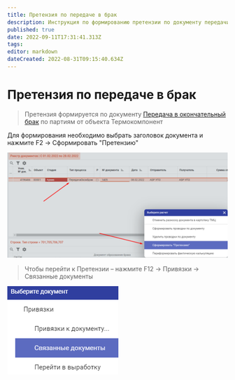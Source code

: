 ```yaml
---
title: Претензия по передаче в брак
description: Инструкция по формированию претензии по документу передачи в окончательный брак
published: true
date: 2022-09-11T17:31:41.313Z
tags: 
editor: markdown
dateCreated: 2022-08-31T09:15:40.634Z
---
```


# Претензия по передаче в брак

>Претензия формируется по документу [Передача в окончательный брак](../../../dokumenty-po-uchetu-kachestva/uchet-braka/peredacha-v-brak.md) по партиям от объекта Термокомпонент


Для формирования необходимо выбрать заголовок документа и нажмите F2 -> Сформировать "Претензию"

![](<../../../../assets/0 (33)1.png>)

>Чтобы перейти к Претензии – нажмите F12 → Привязки → Связанные документы

![](<../../../../assets/1 (42)1.png>)
